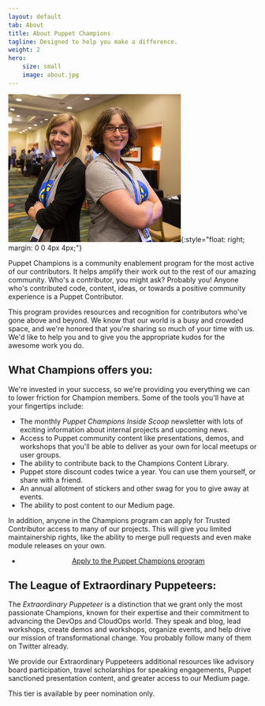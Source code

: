 ```yaml
---
layout: default
tab: About
title: About Puppet Champions
tagline: Designed to help you make a difference.
weight: 2
hero:
    size: small
    image: about.jpg
---
```


![Some Title](/assets/images/ux.jpg){:style="float: right; margin: 0 0 4px 4px;"}

Puppet Champions is a community enablement program for the most active of our
contributors. It helps amplify their work out to the rest of our amazing
community. Who's a contributor, you might ask? Probably you! Anyone who's
contributed code, content, ideas, or towards a positive community experience is
a Puppet Contributor.

This program provides resources and recognition for contributors who've gone
above and beyond. We know that our world is a busy and crowded space, and we're
honored that you're sharing so much of your time with us. We'd like to help you
and to give you the appropriate kudos for the awesome work you do.

## What Champions offers you:

We're invested in your success, so we're providing you everything we can to
lower friction for Champion members. Some of the tools you'll have at your
fingertips include:

* The monthly *Puppet Champions Inside Scoop* newsletter with lots of exciting
  information about internal projects and upcoming news.
* Access to Puppet community content like presentations, demos, and workshops
  that you'll be able to deliver as your own for local meetups or user groups.
* The ability to contribute back to the Champions Content Library.
* Puppet store discount codes twice a year. You can use them yourself, or share
  with a friend.
* An annual allotment of stickers and other swag for you to give away at events.
* The ability to post content to our Medium page.

In addition, anyone in the Champions program can apply for Trusted Contributor
access to many of our projects. This will give you limited maintainership rights,
like the ability to merge pull requests and even make module releases on your own.

<ul style="text-align: center;">
<li class="btn solid-orange-on-white"><a href="https://pup.pt/champion">Apply to the Puppet Champions program</a></li>
</ul>

## The League of Extraordinary Puppeteers:

The *Extraordinary Puppeteer* is a distinction that we grant only the most
passionate Champions, known for their expertise and their commitment to
advancing the DevOps and CloudOps world. They speak and blog, lead workshops,
create demos and workshops, organize events, and help drive our mission of
transformational change. You probably follow many of them on Twitter already.

We provide our Extraordinary Puppeteers additional resources like advisory board
participation, travel scholarships for speaking engagements, Puppet sanctioned
presentation content, and greater access to our Medium page.

This tier is available by peer nomination only.
